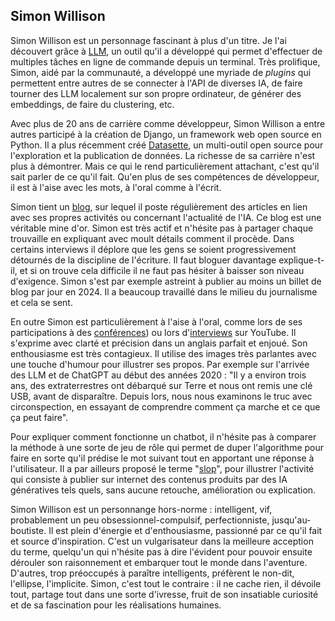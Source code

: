 ## Simon Willison

Simon Willison est un personnage fascinant à plus d'un titre. Je l'ai découvert grâce à [LLM](https://llm.datasette.io/en/stable/), un outil qu'il a développé qui permet d'effectuer de multiples tâches en ligne de commande depuis un terminal. Très prolifique, Simon, aidé par la communauté, a développé une myriade de *plugins* qui permettent entre autres de se connecter à l'API de diverses IA, de faire tourner des LLM localement sur son propre ordinateur, de générer des embeddings, de faire du clustering, etc.

Avec plus de 20 ans de carrière comme développeur, Simon Willison a entre autres participé à la création de Django, un framework web open source en Python. Il a plus récemment créé [Datasette](https://datasette.io/), un multi-outil open source pour l'exploration et la publication de données. La richesse de sa carrière n'est plus à démontrer. Mais ce qui le rend particulièrement attachant, c'est qu'il sait parler de ce qu'il fait. Qu'en plus de ses compétences de développeur, il est à l'aise avec les mots, à l'oral comme à l'écrit.

Simon tient un [blog](https://simonwillison.net/), sur lequel il poste régulièrement des articles en lien avec ses propres activités ou concernant l'actualité de l'IA. Ce blog est une véritable mine d'or. Simon est très actif et n'hésite pas à partager chaque trouvaille en expliquant avec moult détails comment il procède. Dans certains interviews il déplore que les gens se soient progressivement détournés de la discipline de l'écriture. Il faut bloguer davantage explique-t-il, et si on trouve cela difficile il ne faut pas hésiter à baisser son niveau d'exigence. Simon s'est par exemple astreint à publier au moins un billet de blog par jour en 2024. Il a beaucoup travaillé dans le milieu du journalisme et cela se sent.

En outre Simon est particulièrement à l'aise à l'oral, comme lors de ses participations à des [conférences](https://youtu.be/P1-KQZZarpc)) ou lors d'[interviews](https://youtu.be/6U_Zk_PZ6Kg) sur YouTube. Il s'exprime avec clarté et précision dans un anglais parfait et enjoué. Son enthousiasme est très contagieux. Il utilise des images très parlantes avec une touche d'humour pour illustrer ses propos. Par exemple sur l'arrivée des LLM et de ChatGPT au début des années 2020 : "Il y a environ trois ans, des extraterrestres ont débarqué sur Terre et nous ont remis une clé USB, avant de disparaître. Depuis lors, nous nous examinons le truc avec circonspection, en essayant de comprendre comment ça marche et ce que ça peut faire".

Pour expliquer comment fonctionne un chatbot, il n'hésite pas à comparer la méthode à une sorte de jeu de rôle qui permet de duper l'algorithme pour faire en sorte qu'il prédise le mot suivant tout en apportant une réponse à l'utilisateur. Il a par ailleurs proposé le terme "[slop](https://fr.wikipedia.org/wiki/Slop_(intelligence_artificielle))", pour illustrer l'activité qui consiste à publier sur internet des contenus produits par des IA génératives tels quels, sans aucune retouche, amélioration ou explication.

Simon Willison est un personnange hors-norme : intelligent, vif, probablement un peu obsessionnel-compulsif, perfectionniste, jusqu'au-boutiste. Il est plein d'énergie et d'enthousiasme, passionné par ce qu'il fait et source d'inspiration. C'est un vulgarisateur dans la meilleure acception du terme, quelqu'un qui n'hésite pas à dire l'évident pour pouvoir ensuite dérouler son raisonnement et embarquer tout le monde dans l'aventure. D'autres, trop préoccupés à paraître intelligents, préfèrent le non-dit, l'ellipse, l'implicite. Simon, c'est tout le contraire : il ne cache rien, il dévoile tout, partage tout dans une sorte d'ivresse, fruit de son insatiable curiosité et de sa fascination pour les réalisations humaines.
